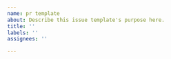```yaml
---
name: pr template
about: Describe this issue template's purpose here.
title: ''
labels: ''
assignees: ''

---
```




